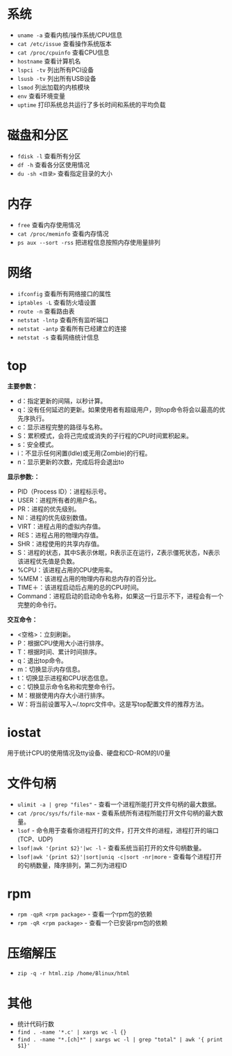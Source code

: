 # 系统

  - `uname -a` 查看内核/操作系统/CPU信息
  - `cat /etc/issue` 查看操作系统版本
  - `cat /proc/cpuinfo` 查看CPU信息
  - `hostname` 查看计算机名
  - `lspci -tv` 列出所有PCI设备
  - `lsusb -tv` 列出所有USB设备
  - `lsmod` 列出加载的内核模块
  - `env` 查看环境变量
  - `uptime` 打印系统总共运行了多长时间和系统的平均负载

# 磁盘和分区

  - `fdisk -l` 查看所有分区
  - `df -h` 查看各分区使用情况
  - `du -sh <目录>` 查看指定目录的大小

# 内存

  - `free` 查看内存使用情况
  - `cat /proc/meminfo` 查看内存情况
  - `ps aux --sort -rss` 把进程信息按照内存使用量排列

# 网络

  - `ifconfig` 查看所有网络接口的属性
  - `iptables -L` 查看防火墙设置
  - `route -n` 查看路由表
  - `netstat -lntp` 查看所有监听端口
  - `netstat -antp` 查看所有已经建立的连接
  - `netstat -s` 查看网络统计信息

# top

**主要参数：**

  - d：指定更新的间隔，以秒计算。
  - q：没有任何延迟的更新。如果使用者有超级用户，则top命令将会以最高的优先序执行。
  - c：显示进程完整的路径与名称。
  - S：累积模式，会将己完成或消失的子行程的CPU时间累积起来。
  - s：安全模式。
  - i：不显示任何闲置(Idle)或无用(Zombie)的行程。
  - n：显示更新的次数，完成后将会退出to

**显示参数:：**

  - PID（Process ID）：进程标示号。
  - USER：进程所有者的用户名。
  - PR：进程的优先级别。
  - NI：进程的优先级别数值。
  - VIRT：进程占用的虚拟内存值。
  - RES：进程占用的物理内存值。
  - SHR：进程使用的共享内存值。
  - S：进程的状态，其中S表示休眠，R表示正在运行，Z表示僵死状态，N表示该进程优先值是负数。
  - %CPU：该进程占用的CPU使用率。
  - %MEM：该进程占用的物理内存和总内存的百分比。
  - TIME＋：该进程启动后占用的总的CPU时间。
  - Command：进程启动的启动命令名称，如果这一行显示不下，进程会有一个完整的命令行。

**交互命令：**

  - <空格>：立刻刷新。
  - P：根据CPU使用大小进行排序。
  - T：根据时间、累计时间排序。
  - q：退出top命令。
  - m：切换显示内存信息。
  - t：切换显示进程和CPU状态信息。
  - c：切换显示命令名称和完整命令行。
  - M：根据使用内存大小进行排序。
  - W：将当前设置写入~/.toprc文件中。这是写top配置文件的推荐方法。

# iostat

用于统计CPU的使用情况及tty设备、硬盘和CD-ROM的I/0量

# 文件句柄

  - `ulimit -a | grep "files"` - 查看一个进程所能打开文件句柄的最大数据。
  - `cat /proc/sys/fs/file-max` - 查看系统所有进程所能打开文件句柄的最大数量。
  - `lsof` - 命令用于查看你进程开打的文件，打开文件的进程，进程打开的端口(TCP、UDP)
  - `lsof|awk '{print $2}'|wc -l` - 查看系统当前打开的文件句柄数量。
  - `lsof|awk '{print $2}'|sort|uniq -c|sort -nr|more` - 查看每个进程打开的句柄数量，降序排列，第二列为进程ID

# rpm

  - `rpm -qpR <rpm package>` - 查看一个rpm包的依赖
  - `rpm -qR <rpm package>` - 查看一个已安装rpm包的依赖

# 压缩解压

  - `zip -q -r html.zip /home/Blinux/html`

# 其他

  - 统计代码行数
  - `find . -name '*.c' | xargs wc -l {}`
  - `find . -name "*.[ch]*" | xargs wc -l | grep "total" | awk '{ print $1}'`
